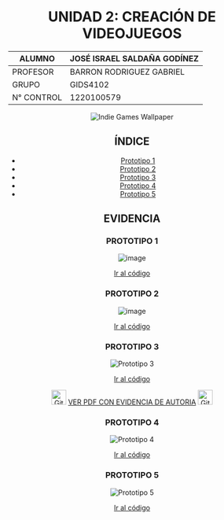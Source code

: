 <div align="center">

# UNIDAD 2: CREACIÓN DE VIDEOJUEGOS

| ALUMNO                      | JOSÉ ISRAEL SALDAÑA GODÍNEZ |
|-----------------------------|-------------------------------|
| PROFESOR                    | BARRON RODRIGUEZ GABRIEL     |
| GRUPO                       | GIDS4102                     |
| N° CONTROL                  | 1220100579                   |

![Indie Games Wallpaper](https://github.com/user-attachments/assets/4a6dc2df-8428-4d7a-993c-a8864aac7cf8)

## ÍNDICE
- [Prototipo 1](#prototipo-1)
- [Prototipo 2](#prototipo-2)
- [Prototipo 3](#prototipo-3)
- [Prototipo 4](#prototipo-4)
- [Prototipo 5](#prototipo-5)

## EVIDENCIA

### PROTOTIPO 1
![image](https://github.com/user-attachments/assets/077981e0-0e20-413d-b122-f513d4af0e02)

[Ir al código](https://github.com/Israel99XD/CREACION-DE-VIDEOJUEGOS/blob/main/Prototipo_1.unitypackage)

### PROTOTIPO 2
![image](https://github.com/user-attachments/assets/0ca705ff-864e-4f6f-a4de-561e1aaef784)

[Ir al código](https://github.com/Israel99XD/CREACION-DE-VIDEOJUEGOS/blob/main/Prototipo_2.unitypackage)

### PROTOTIPO 3
![Prototipo 3](https://github.com/user-attachments/assets/538024ef-c248-45f0-8b8e-15fca7f4f871)

[Ir al código](https://github.com/Israel99XD/CREACION-DE-VIDEOJUEGOS/blob/main/Prototipo_3.unitypackage)

<img src="https://img.icons8.com/ios-filled/50/000000/github.png" alt="GitHub" width="30" height="30" /> [VER PDF CON EVIDENCIA DE AUTORIA](https://github.com/Israel99XD/CREACION-DE-VIDEOJUEGOS/blob/main/PDF%C2%B4S/Evidencia%20Prototipo%203%20Parte%201.pdf) <img src="https://img.icons8.com/ios-filled/50/000000/github.png" alt="GitHub" width="30" height="30" />


### PROTOTIPO 4
![Prototipo 4](https://github.com/user-attachments/assets/b5c4d9d5-7347-4786-9293-ffeb71ab5b23)

[Ir al código](https://github.com/Israel99XD/CREACION-DE-VIDEOJUEGOS/blob/main/Prototipo_4.unitypackage)

### PROTOTIPO 5
![Prototipo 5](https://github.com/user-attachments/assets/c841b51b-46ef-4109-8ea3-367d00dbc0ea)

[Ir al código](https://github.com/Israel99XD/CREACION-DE-VIDEOJUEGOS/blob/main/Prototipo_5.unitypackage)

</div>
